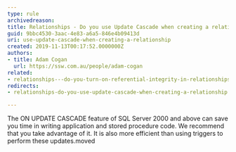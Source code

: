 ```yaml
---
type: rule
archivedreason: 
title: Relationships - Do you use Update Cascade when creating a relationship?
guid: 9bbc4530-3aac-4e83-a6a5-846e4b09413d
uri: use-update-cascade-when-creating-a-relationship
created: 2019-11-13T00:17:52.0000000Z
authors:
- title: Adam Cogan
  url: https://ssw.com.au/people/adam-cogan
related:
- relationships---do-you-turn-on-referential-integrity-in-relationships
redirects:
- relationships-do-you-use-update-cascade-when-creating-a-relationship

---
```


The ON UPDATE CASCADE feature of SQL Server 2000 and above can save you time in writing application and stored procedure code. We recommend that you take advantage of it. It is also more efficient than using triggers to perform these updates.moved

<!--endintro-->
